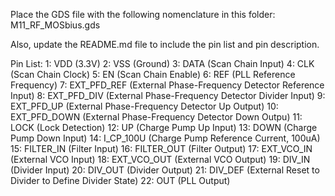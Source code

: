Place the GDS file with the following nomenclature in this folder: M11_RF_MOSbius.gds

Also, update the README.md file to include the pin list and pin description.

Pin List:
1: VDD (3.3V)
2: VSS (Ground)
3: DATA (Scan Chain Input)
4: CLK (Scan Chain Clock)
5: EN (Scan Chain Enable)
6: REF (PLL Reference Frequency)
7: EXT_PFD_REF (External Phase-Frequency Detector Reference Input)
8: EXT_PFD_DIV (External Phase-Frequency Detector Divider Input)
9: EXT_PFD_UP (External Phase-Frequency Detector Up Output)
10: EXT_PFD_DOWN (External Phase-Frequency Detector Down Outpu)
11: LOCK (Lock Detection)
12: UP (Charge Pump Up Input)
13: DOWN (Charge Pump Down Input)
14: I_CP_100U (Charge Pump Reference Current, 100uA)
15: FILTER_IN (Filter Input)
16: FILTER_OUT (Filter Output)
17: EXT_VCO_IN (External VCO Input)
18: EXT_VCO_OUT (External VCO Output)
19: DIV_IN (Divider Input)
20: DIV_OUT (Divider Output)
21: DIV_DEF (External Reset to Divider to Define Divider State)
22: OUT (PLL Output)
